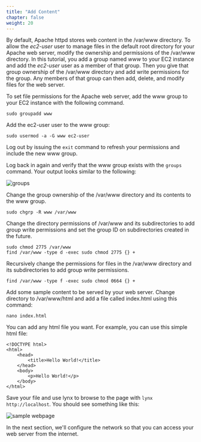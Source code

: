 ```yaml
---
title: "Add Content"
chapter: false
weight: 20
---
```


By default, Apache httpd stores web content in the /var/www directory. To 
allow the _ec2-user_ user to manage files 
in the default root directory for your Apache web 
server, modify the ownership and permissions of the /var/www directory. In this 
tutorial, you add a group named _www_ to your EC2 instance and add the _ec2-user_
user as a member of that group. Then you give that 
group ownership of the /var/www directory and add write permissions for the 
group. Any 
members of that group can then add, delete, and modify files for the web server.

To set file permissions for the Apache web server, add the www group to your EC2 instance 
with the following command.

```commandline
sudo groupadd www
```

Add the ec2-user user to the www group:

```commandline
sudo usermod -a -G www ec2-user
```

Log out by issuing the <code>exit</code> command to refresh your permissions and include the new www group.

Log back in again and verify that the www group exists with the <code>groups</code> command. Your output looks similar to the following:

![groups](/images/groups_output.png?height=300&border=1&bordercolor=black)

Change the group ownership of the /var/www directory and its contents to the www group.
```commandline
sudo chgrp -R www /var/www
```

Change the directory permissions of /var/www and its subdirectories to add group write permissions and set the group ID on subdirectories created in the future.
```commandline
sudo chmod 2775 /var/www
find /var/www -type d -exec sudo chmod 2775 {} +
```

Recursively change the permissions for files in the /var/www directory and its subdirectories to add group write permissions.
```commandline
find /var/www -type f -exec sudo chmod 0664 {} +
```

Add some sample content to be served by your web server. Change directory to /var/www/html and add a file called index.html using this command:

```commandline
nano index.html
```

You can add any html file you want. For example, you can use this simple html file:

```code
<!DOCTYPE html>
<html>
    <head>
        <title>Hello World!</title>
    </head>
    <body>
        <p>Hello World!</p>
    </body>
</html>

```

Save your file and use lynx to browse to the page with <code>lynx http://localhost</code>. You should
see something like this:

![sample webpage](/images/my_first_webpage.png?height=300)



In the next section, we'll configure  the network so that you can 
access your web server from the internet.


